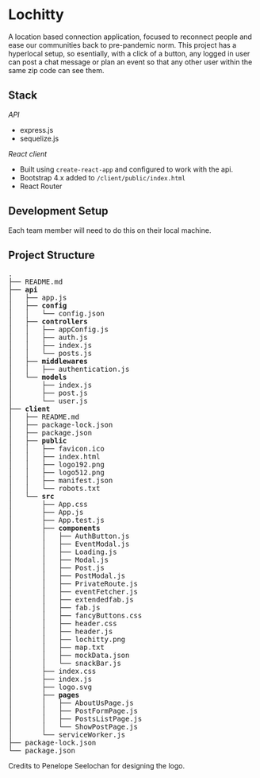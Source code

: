 # Lochitty
A location based connection application, focused to reconnect people and ease our communities back to pre-pandemic norm.
This project has a hyperlocal setup, so esentially, with a click of a button, any logged in user can post a chat message or plan an event so that any other user within the same zip code can see them.

## Stack

*API*

- express.js
- sequelize.js

*React client*

- Built using `create-react-app` and configured to work with the api.
- Bootstrap 4.x added to `/client/public/index.html`
- React Router


## Development Setup

Each team member will need to do this on their local machine.



## Project Structure

<pre>
.
├── README.md
├── <strong>api</strong>
│   ├── app.js
│   ├── <strong>config</strong>
│   │   └── config.json
│   ├── <strong>controllers</strong>
│   │   ├── appConfig.js
│   │   ├── auth.js
│   │   ├── index.js
│   │   └── posts.js
│   ├── <strong>middlewares</strong>
│   │   ├── authentication.js
│   └── <strong>models</strong>
│       ├── index.js
│       ├── post.js
│       └── user.js
├── <strong>client</strong>
│   ├── README.md
│   ├── package-lock.json
│   ├── package.json
│   ├── <strong>public</strong>
│   │   ├── favicon.ico
│   │   ├── index.html
│   │   ├── logo192.png
│   │   ├── logo512.png
│   │   ├── manifest.json
│   │   └── robots.txt
│   └── <strong>src</strong>
│       ├── App.css
│       ├── App.js
│       ├── App.test.js
│       ├── <strong>components</strong>
│       │   ├── AuthButton.js
│       │   ├── EventModal.js
│       │   ├── Loading.js
│       │   ├── Modal.js
│       │   ├── Post.js
│       │   ├── PostModal.js
│       │   ├── PrivateRoute.js
│       │   ├── eventFetcher.js
│       │   ├── extendedfab.js
│       │   ├── fab.js
│       │   ├── fancyButtons.css
│       │   ├── header.css
│       │   ├── header.js
│       │   ├── lochitty.png
│       │   ├── map.txt
│       │   ├── mockData.json
│       │   └── snackBar.js
│       ├── index.css
│       ├── index.js
│       ├── logo.svg
│       ├── <strong>pages</strong>
│       │   ├── AboutUsPage.js
│       │   ├── PostFormPage.js
│       │   ├── PostsListPage.js
│       │   └── ShowPostPage.js
│       └── serviceWorker.js
├── package-lock.json
└── package.json
</pre>

Credits to Penelope Seelochan for designing the logo.
